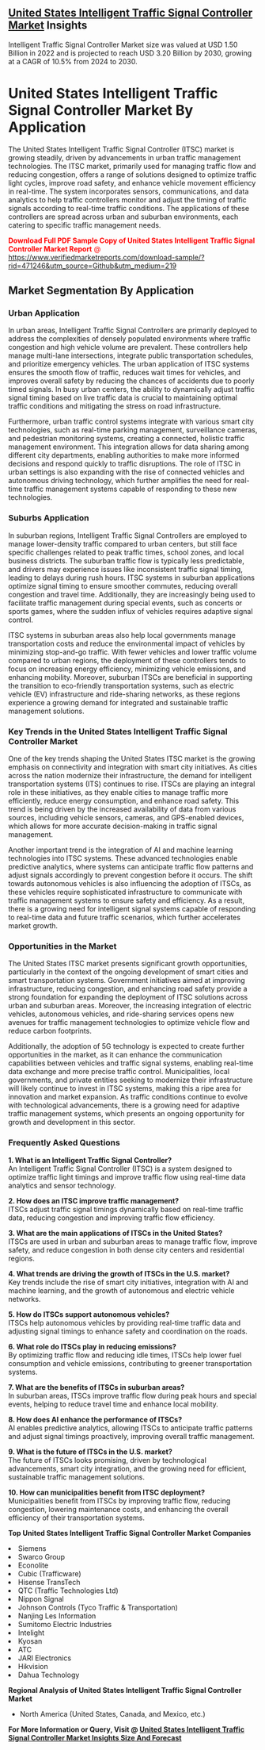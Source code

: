 <h2><a href="https://www.verifiedmarketreports.com/download-sample/?rid=471246&amp;utm_source=Github&amp;utm_medium=219" target="_blank">United States Intelligent Traffic Signal Controller Market</a> Insights</h2><p>Intelligent Traffic Signal Controller Market size was valued at USD 1.50 Billion in 2022 and is projected to reach USD 3.20 Billion by 2030, growing at a CAGR of 10.5% from 2024 to 2030.</p><p><div> <h1>United States Intelligent Traffic Signal Controller Market By Application</h1> <p>The United States Intelligent Traffic Signal Controller (ITSC) market is growing steadily, driven by advancements in urban traffic management technologies. The ITSC market, primarily used for managing traffic flow and reducing congestion, offers a range of solutions designed to optimize traffic light cycles, improve road safety, and enhance vehicle movement efficiency in real-time. The system incorporates sensors, communications, and data analytics to help traffic controllers monitor and adjust the timing of traffic signals according to real-time traffic conditions. The applications of these controllers are spread across urban and suburban environments, each catering to specific traffic management needs.</p> <p><p><span class=""><span style="color: #ff0000;"><strong>Download Full PDF Sample Copy of United States Intelligent Traffic Signal Controller Market Report</strong> @ </span><a href="https://www.verifiedmarketreports.com/download-sample/?rid=471246&amp;utm_source=Github&amp;utm_medium=219" target="_blank">https://www.verifiedmarketreports.com/download-sample/?rid=471246&amp;utm_source=Github&amp;utm_medium=219</a></span></p></p> <h2>Market Segmentation By Application</h2> <h3>Urban Application</h3> <p>In urban areas, Intelligent Traffic Signal Controllers are primarily deployed to address the complexities of densely populated environments where traffic congestion and high vehicle volume are prevalent. These controllers help manage multi-lane intersections, integrate public transportation schedules, and prioritize emergency vehicles. The urban application of ITSC systems ensures the smooth flow of traffic, reduces wait times for vehicles, and improves overall safety by reducing the chances of accidents due to poorly timed signals. In busy urban centers, the ability to dynamically adjust traffic signal timing based on live traffic data is crucial to maintaining optimal traffic conditions and mitigating the stress on road infrastructure.</p> <p>Furthermore, urban traffic control systems integrate with various smart city technologies, such as real-time parking management, surveillance cameras, and pedestrian monitoring systems, creating a connected, holistic traffic management environment. This integration allows for data sharing among different city departments, enabling authorities to make more informed decisions and respond quickly to traffic disruptions. The role of ITSC in urban settings is also expanding with the rise of connected vehicles and autonomous driving technology, which further amplifies the need for real-time traffic management systems capable of responding to these new technologies.</p> <h3>Suburbs Application</h3> <p>In suburban regions, Intelligent Traffic Signal Controllers are employed to manage lower-density traffic compared to urban centers, but still face specific challenges related to peak traffic times, school zones, and local business districts. The suburban traffic flow is typically less predictable, and drivers may experience issues like inconsistent traffic signal timing, leading to delays during rush hours. ITSC systems in suburban applications optimize signal timing to ensure smoother commutes, reducing overall congestion and travel time. Additionally, they are increasingly being used to facilitate traffic management during special events, such as concerts or sports games, where the sudden influx of vehicles requires adaptive signal control.</p> <p>ITSC systems in suburban areas also help local governments manage transportation costs and reduce the environmental impact of vehicles by minimizing stop-and-go traffic. With fewer vehicles and lower traffic volume compared to urban regions, the deployment of these controllers tends to focus on increasing energy efficiency, minimizing vehicle emissions, and enhancing mobility. Moreover, suburban ITSCs are beneficial in supporting the transition to eco-friendly transportation systems, such as electric vehicle (EV) infrastructure and ride-sharing networks, as these regions experience a growing demand for integrated and sustainable traffic management solutions.</p> <h3>Key Trends in the United States Intelligent Traffic Signal Controller Market</h3> <p>One of the key trends shaping the United States ITSC market is the growing emphasis on connectivity and integration with smart city initiatives. As cities across the nation modernize their infrastructure, the demand for intelligent transportation systems (ITS) continues to rise. ITSCs are playing an integral role in these initiatives, as they enable cities to manage traffic more efficiently, reduce energy consumption, and enhance road safety. This trend is being driven by the increased availability of data from various sources, including vehicle sensors, cameras, and GPS-enabled devices, which allows for more accurate decision-making in traffic signal management.</p> <p>Another important trend is the integration of AI and machine learning technologies into ITSC systems. These advanced technologies enable predictive analytics, where systems can anticipate traffic flow patterns and adjust signals accordingly to prevent congestion before it occurs. The shift towards autonomous vehicles is also influencing the adoption of ITSCs, as these vehicles require sophisticated infrastructure to communicate with traffic management systems to ensure safety and efficiency. As a result, there is a growing need for intelligent signal systems capable of responding to real-time data and future traffic scenarios, which further accelerates market growth.</p> <h3>Opportunities in the Market</h3> <p>The United States ITSC market presents significant growth opportunities, particularly in the context of the ongoing development of smart cities and smart transportation systems. Government initiatives aimed at improving infrastructure, reducing congestion, and enhancing road safety provide a strong foundation for expanding the deployment of ITSC solutions across urban and suburban areas. Moreover, the increasing integration of electric vehicles, autonomous vehicles, and ride-sharing services opens new avenues for traffic management technologies to optimize vehicle flow and reduce carbon footprints.</p> <p>Additionally, the adoption of 5G technology is expected to create further opportunities in the market, as it can enhance the communication capabilities between vehicles and traffic signal systems, enabling real-time data exchange and more precise traffic control. Municipalities, local governments, and private entities seeking to modernize their infrastructure will likely continue to invest in ITSC systems, making this a ripe area for innovation and market expansion. As traffic conditions continue to evolve with technological advancements, there is a growing need for adaptive traffic management systems, which presents an ongoing opportunity for growth and development in this sector.</p> <h3>Frequently Asked Questions</h3> <p><strong>1. What is an Intelligent Traffic Signal Controller?</strong><br> An Intelligent Traffic Signal Controller (ITSC) is a system designed to optimize traffic light timings and improve traffic flow using real-time data analytics and sensor technology.</p> <p><strong>2. How does an ITSC improve traffic management?</strong><br> ITSCs adjust traffic signal timings dynamically based on real-time traffic data, reducing congestion and improving traffic flow efficiency.</p> <p><strong>3. What are the main applications of ITSCs in the United States?</strong><br> ITSCs are used in urban and suburban areas to manage traffic flow, improve safety, and reduce congestion in both dense city centers and residential regions.</p> <p><strong>4. What trends are driving the growth of ITSCs in the U.S. market?</strong><br> Key trends include the rise of smart city initiatives, integration with AI and machine learning, and the growth of autonomous and electric vehicle networks.</p> <p><strong>5. How do ITSCs support autonomous vehicles?</strong><br> ITSCs help autonomous vehicles by providing real-time traffic data and adjusting signal timings to enhance safety and coordination on the roads.</p> <p><strong>6. What role do ITSCs play in reducing emissions?</strong><br> By optimizing traffic flow and reducing idle times, ITSCs help lower fuel consumption and vehicle emissions, contributing to greener transportation systems.</p> <p><strong>7. What are the benefits of ITSCs in suburban areas?</strong><br> In suburban areas, ITSCs improve traffic flow during peak hours and special events, helping to reduce travel time and enhance local mobility.</p> <p><strong>8. How does AI enhance the performance of ITSCs?</strong><br> AI enables predictive analytics, allowing ITSCs to anticipate traffic patterns and adjust signal timings proactively, improving overall traffic management.</p> <p><strong>9. What is the future of ITSCs in the U.S. market?</strong><br> The future of ITSCs looks promising, driven by technological advancements, smart city integration, and the growing need for efficient, sustainable traffic management solutions.</p> <p><strong>10. How can municipalities benefit from ITSC deployment?</strong><br> Municipalities benefit from ITSCs by improving traffic flow, reducing congestion, lowering maintenance costs, and enhancing the overall efficiency of their transportation systems.</p> </div></p><p><strong>Top United States Intelligent Traffic Signal Controller Market Companies</strong></p><div data-test-id=""><p><li>Siemens</li><li> Swarco Group</li><li> Econolite</li><li> Cubic (Trafficware)</li><li> Hisense TransTech</li><li> QTC (Traffic Technologies Ltd)</li><li> Nippon Signal</li><li> Johnson Controls (Tyco Traffic & Transportation)</li><li> Nanjing Les Information</li><li> Sumitomo Electric Industries</li><li> Intelight</li><li> Kyosan</li><li> ATC</li><li> JARI Electronics</li><li> Hikvision</li><li> Dahua Technology</li></p><div><strong>Regional Analysis of&nbsp;United States Intelligent Traffic Signal Controller Market</strong></div><ul><li dir="ltr"><p dir="ltr">North America&nbsp;(United States, Canada, and Mexico, etc.)</p></li></ul><p><strong>For More Information or Query, Visit @&nbsp;</strong><strong><a href="https://www.verifiedmarketreports.com/product/intelligent-traffic-signal-controller-market/?utm_source=Github&amp;utm_medium=219" target="_blank">United States Intelligent Traffic Signal Controller Market Insights Size And Forecast</a></strong></p></div>
